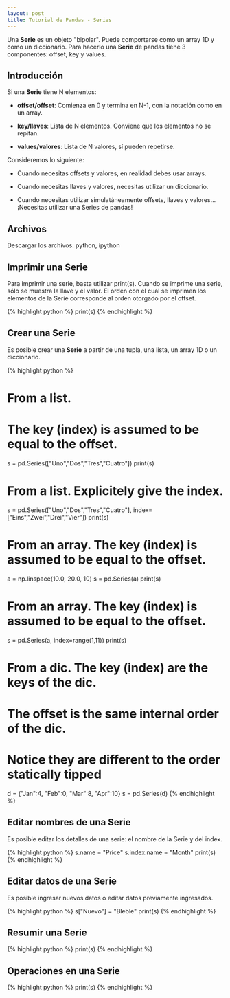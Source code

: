 ```yaml
---
layout: post
title: Tutorial de Pandas - Series
---
```


Una **Serie** es un objeto "bipolar". 
Puede comportarse como un array 1D y como un diccionario.
Para hacerlo una **Serie** de pandas tiene 3 componentes: offset, key y values.

## Introducción

Si una **Serie** tiene N elementos:

* **offset/offset**: Comienza en 0 y termina en N-1, con la notación como en un array.

* **key/llaves**: Lista de N elementos. Conviene que los elementos no se repitan.

* **values/valores**: Lista de N valores, sí pueden repetirse.

Consideremos lo siguiente:

* Cuando necesitas offsets y valores, en realidad debes usar arrays.

* Cuando necesitas llaves y valores, necesitas utilizar un diccionario.

* Cuando necesitas utilizar simulatáneamente offsets, llaves y valores... ¡Necesitas utilizar una Series de pandas!


## Archivos

Descargar los archivos: python, ipython

## Imprimir una Serie

Para imprimir una serie, basta utilizar print(s).
Cuando se imprime una serie, sólo se muestra la llave y el valor.
El orden con el cual se imprimen los elementos de la Serie corresponde al orden otorgado
por el offset.

{% highlight python %}
print(s)
{% endhighlight %}

## Crear una Serie

Es posible crear una **Serie** a partir de una tupla, una lista, un array 1D o un diccionario.

{% highlight python %}
# From a list.
# The key (index) is assumed to be equal to the offset.
s = pd.Series(["Uno","Dos","Tres","Cuatro"])
print(s)

# From a list.  Explicitely give the index.
s = pd.Series(["Uno","Dos","Tres","Cuatro"], index=["Eins","Zwei","Drei","Vier"])
print(s)

# From an array.  The key (index) is assumed to be equal to the offset.
a = np.linspace(10.0, 20.0, 10)
s = pd.Series(a)
print(s)

# From an array.  The key (index) is assumed to be equal to the offset.
s = pd.Series(a, index=range(1,11))
print(s)

# From a dic. The key (index) are the keys of the dic. 
# The offset is the same internal order of the dic. 
# Notice they are different to the order statically tipped
d = {"Jan":4, "Feb":0, "Mar":8, "Apr":10}
s = pd.Series(d)
{% endhighlight %}


## Editar nombres de una Serie

Es posible editar los detalles de una serie: el nombre de la Serie y del index. 

{% highlight python %}
s.name = "Price"
s.index.name = "Month"
print(s)
{% endhighlight %}

## Editar datos de una Serie

Es posible ingresar nuevos datos o editar datos previamente ingresados.

{% highlight python %}
s["Nuevo"] = "Bleble"
print(s)
{% endhighlight %}

## Resumir una Serie

{% highlight python %}
print(s)
{% endhighlight %}

## Operaciones en una Serie

{% highlight python %}
print(s)
{% endhighlight %}

